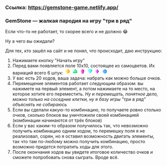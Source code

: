 ### Cсылка: https://gemstone-game.netlify.app/
### GemStone — жалкая пародия на игру "три в ряд"
Если что-то не работает, то скорее всего и не должно 😂

Ну а чего вы ожидали?

Для тех, кто зашёл на сайт и не понял, что происходит, даю инструкцию:

1. Нажимаете кнопку "Начать игру"
2. Перед вами появляется поле 10х10, состоящее из самоцветов. Их вариаций всего 6 штук: <img src="public/gems/yellow.svg" width=20 height=20> <img src="public/gems/green.svg" width=20 height=20> <img src="public/gems/pink.svg" width=20 height=20> <img src="public/gems/light-blue.svg" width=20 height=20> <img src="public/gems/purple.svg" width=20 height=20> <img src="public/gems/blue.svg" width=20 height=20>
3. У вас есть 20 ходов, ваша задача: набрать как можно больше очков.
4. Перемещение элементов работает следующим образом: вы нажимете на первый элемент, а потом нажимаете на то место, на которое хотите его переместить. _Ну и перемещать, понятное дело, можно только на соседние клетки, ну я базу игры "три в ряд" объяснять не собираюсь_
5. Если вы сделали какую-то комбинацию, то получаете ровно столько очков, сколько блоков вы уничтожили своей комбинацией (комбинации начинаются от трёх блоков)
6. Если у вас каким-то образом получилось так, что невозможно получить комбинацию одним ходом, то перемешку поля я не реализовал, сорян, но я оставил возможность двигать элементы, так что там по-любому можно получить комбинацию, просто возможно придется потратить ходы для этого.
7. После окончания ходов вы увидете итоговое количество очков и сможете попробовать снова сыграть. Вроде всё.

